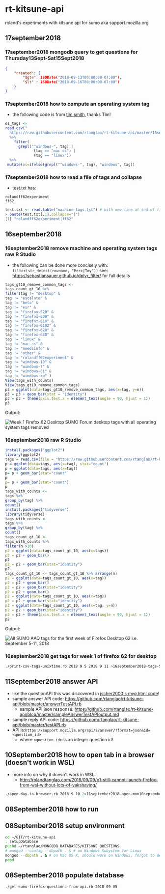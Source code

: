 # rt-kitsune-api
roland's experiments with kitsune api for sumo aka support.mozilla.org

## 17september2018

### 17september2018 mongodb query to get questions for Thursday13Sept-Sat15Sept2018

```json
{
    "created": {
        "$gte": ISODate("2018-09-13T00:00:00-07:00"),
        "$lt" : ISODate("2018-09-16T00:00:00-07:00")
    }
}
```

### 17september2018 how to compute an operating system tag
* the following code is from [tim smith](https://github.com/tdsmith), thanks Tim!

```r
os_tags <-
read_csv("
  https://raw.githubusercontent.com/rtanglao/rt-kitsune-api/master/16september2018-tags-5-11september2018.csv") 
  %>%
    filter(
      grepl("^windows-", tag) |
             (tag == "mac-os") |
             (tag == "linux")) 
  %>%
 mutate(os=ifelse(grepl("^windows-", tag), "windows", tag))
```
### 17september2018 how to read a file of tags and collapse

* test.txt has:
```
rolandff62experiment
ff62

```

```r
test.txt <- read.table("machine-tags.txt") # with new line at end of file!
> paste(test.txt[,1],collapse="|")
[1] "rolandff62experiment|ff62"
```


## 16september2018

### 16september2018 remove machine and operating system tags raw R Studio

* the following can be done more concisely with:
```  filter(str_detect(rowname, "Merc|Toy"))```
see: https://sebastiansauer.github.io/dplyr_filter/ for full details

```r
tags_gt10_remove_common_tags <-
tags_count_gt_10 %>%
filter(tag != "desktop" &
tag != "escalate" &
tag != "beta" &
tag != "esr" &
tag != "firefox-520" &
tag != "firefox-600" &
tag != "firefox-610" &
tag != "firefox-6102" &
tag != "firefox-620" &
tag != "firefox-630" &
tag != "linux" &
tag != "mac-os" &
tag != "needsinfo" &
tag != "other" &
tag != "rolandff62experiment" &
tag != "windows-10" &
tag != "windows-7" &
tag != "windows-81" &
tag != "windows-xp" )
View(tags_with_counts)
View(tags_gt10_remove_common_tags)
p3 = ggplot(data=tags_gt10_remove_common_tags, aes(x=tag, y=n))
p3 = p3 + geom_bar(stat = "identity")
p3 = p3 + theme(axis.text.x = element_text(angle = 90, hjust = 1))
p3
```

Output:

![Week 1 Firefox 62 Desktop SUMO Forum desktop tags with all operating system tags removed](https://github.com/rtanglao/rt-kitsune-api/blob/master/FF62_Week1/Operating%20System%20tags%20removed%20for%20the%20first%20week%20of%20Firefox%20Desktop%2062%20i.e.%20September%205-11Rplot02.png)


### 16september2018 raw R Studio

```r
install.packages("ggplot2")
library(ggplot2)
tags = read.csv(file = "https://raw.githubusercontent.com/rtanglao/rt-kitsune-api/master/16september2018-tags-5-11september2018.csv", stringsAsFactors = F)
p = ggplot(data=tags, aes(x=tag), stat="count")
p = ggplot(data=tags, aes(x=tag))
p= p + geom_bar(stat="count"
p
p= p + geom_bar(stat="count")
p
tags_with_counts <-
tags %>%
group_by(tag) %>%
count()
install.packages("tidyverse")
library(tidyverse)
tags_with_counts <-
tags %>%
group_by(tag) %>%
count()
tags_count_gt_10 <-
tags_with_counts %>%
filter(n >10)
p2 = ggplot(data=tags_count_gt_10, aes(x=tags))
p2 = p2 + geom_bar()
p2
p2 = p2 + geom_bar(stat="identity")
p2
tags_count_gt_10 <- tags_count_gt_10 %>% arrange(n)
p2 = ggplot(data=tags_count_gt_10, aes(x=tag))
p2 = p2 + geom_bar()
p2 = p2 + geom_bar(stat="identity")
p2 = p2 + geom_bar()
p2 = ggplot(data=tags_count_gt_10, aes(x=tag))
p2 = p2 + geom_bar(stat="identity")
p2 = ggplot(data=tags_count_gt_10, aes(x=tag, y=n))
p2 = p2 + geom_bar(stat="identity")
p2 = p2 + theme(axis.text.x = element_text(angle = 90, hjust = 1))
p2
```

Output:

![ All SUMO AAQ tags for the first week of Firefox Desktop 62 i.e. September 5-11, 2018](https://github.com/rtanglao/rt-kitsune-api/blob/master/sumo-firefox-desktop-62-week1-05-11september2018-all-tags-count-gt-10-Rplot02.png)

### 16september2018 get tags for week 1 of firefox 62 for desktop

```bash
./print-csv-tags-unixtime.rb 2018 9 5 2018 9 11 >16september2018-tags-5-11september2018.csv
```


## 11September2018 answer API

* like the questionAPI this was discovered in [jscher2000's myq.html code](https://github.com/jscher2000/My-SuMo-Questions/blob/master/myq.html)!
* sample answer API code: https://github.com/rtanglao/rt-kitsune-api/blob/master/answerTestAPI.rb 
  * sample API json response: https://github.com/rtanglao/rt-kitsune-api/blob/master/sampleAnswerTestAPIoutput.md
* sample reply API code: https://github.com/rtanglao/rt-kitsune-api/blob/master/testAPI.rb
* API is:```https://support.mozilla.org/api/2/answer/?format=json&id=<question_id>``` 
  * where ```<question_id>``` is an integer question id!

## 10September2018 how to open tab in a browser (doesn't work in WSL)
* more info on why it doesn't work in WSL:
  * http://rolandtanglao.com/2018/09/09/p1-still-cannot-launch-firefox-from-wsl-without-lots-of-yakshaving/

```bash
./open-day-in-browser.rb 2018 9 10 2>11september2018-open-mon10september2018-sumo-firefox-quesions-stderr.txt
```

## 08September2018 how to run

## 08September2018 setup environment
```bash
cd ~/GIT/rt-kitsune-api
. setupDatabase
pushd ~/rtanglao/MONGODB_DATABASES/KITSUNE_QUESTIONS
# mongod --config --dbpath . & # on Windows Subystem for Linux
mongod --dbpath . & # on Mac OS X, should work on Windows, forgot to delete --config for some reason on Windows !
popd
```
## 08September2018 populate database
```bash
./get-sumo-firefox-questions-from-api.rb 2018 09 05
```
